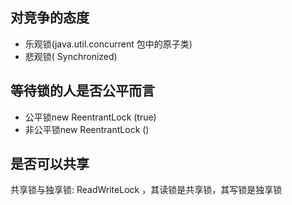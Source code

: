 ## 对竞争的态度
- 乐观锁(java.util.concurrent 包中的原子类)
- 悲观锁( Synchronized)

## 等待锁的人是否公平而言
- 公平锁new ReentrantLock (true)
- 非公平锁new ReentrantLock ()

## 是否可以共享
共享锁与独享锁: ReadWriteLock ，其读锁是共享锁，其写锁是独享锁